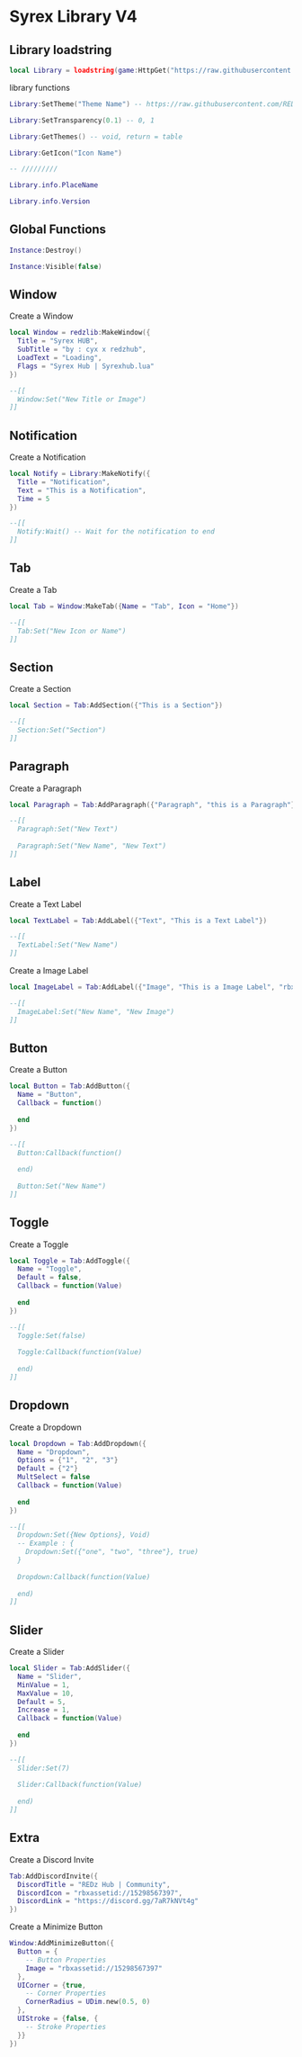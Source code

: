 # Syrex Library V4
## Library loadstring
```lua
local Library = loadstring(game:HttpGet("https://raw.githubusercontent.com/REDzHUB/RedzLibV4/main/Source.lua"))()
```

library functions
```lua
Library:SetTheme("Theme Name") -- https://raw.githubusercontent.com/REDzHUB/RedzLibV4/main/Themes.lua

Library:SetTransparency(0.1) -- 0, 1

Library:GetThemes() -- void, return = table

Library:GetIcon("Icon Name")

-- ///////// 

Library.info.PlaceName

Library.info.Version
```

## Global Functions
```lua
Instance:Destroy()

Instance:Visible(false)
```

## Window
Create a Window
```lua
local Window = redzlib:MakeWindow({
  Title = "Syrex HUB",
  SubTitle = "by : cyx x redzhub",
  LoadText = "Loading",
  Flags = "Syrex Hub | Syrexhub.lua"
})

--[[
  Window:Set("New Title or Image")
]]
```

## Notification
Create a Notification
```lua
local Notify = Library:MakeNotify({
  Title = "Notification",
  Text = "This is a Notification",
  Time = 5
})

--[[
  Notify:Wait() -- Wait for the notification to end
]]
```

## Tab
Create a Tab
```lua
local Tab = Window:MakeTab({Name = "Tab", Icon = "Home"})

--[[
  Tab:Set("New Icon or Name")
]]
```

## Section
Create a Section
```lua
local Section = Tab:AddSection({"This is a Section"})

--[[
  Section:Set("Section")
]]
```

## Paragraph
Create a Paragraph
```lua
local Paragraph = Tab:AddParagraph({"Paragraph", "this is a Paragraph"})

--[[
  Paragraph:Set("New Text")
  
  Paragraph:Set("New Name", "New Text")
]]
```

## Label
Create a Text Label
```lua
local TextLabel = Tab:AddLabel({"Text", "This is a Text Label"})

--[[
  TextLabel:Set("New Name")
]]
```

Create a Image Label
```lua
local ImageLabel = Tab:AddLabel({"Image", "This is a Image Label", "rbxassetid://"})

--[[
  ImageLabel:Set("New Name", "New Image")
]]
```

## Button
Create a Button
```lua
local Button = Tab:AddButton({
  Name = "Button",
  Callback = function()
    
  end
})

--[[
  Button:Callback(function()
    
  end)
  
  Button:Set("New Name")
]]
```

## Toggle
Create a Toggle
```lua
local Toggle = Tab:AddToggle({
  Name = "Toggle",
  Default = false,
  Callback = function(Value)
    
  end
})

--[[
  Toggle:Set(false)
  
  Toggle:Callback(function(Value)
  
  end)
]]
```

## Dropdown
Create a Dropdown
```lua
local Dropdown = Tab:AddDropdown({
  Name = "Dropdown",
  Options = {"1", "2", "3"}
  Default = {"2"}
  MultSelect = false
  Callback = function(Value)
    
  end
})

--[[
  Dropdown:Set({New Options}, Void)
  -- Example : {
    Dropdown:Set({"one", "two", "three"}, true)
  }
  
  Dropdown:Callback(function(Value)
    
  end)
]]
```

## Slider
Create a Slider
```lua
local Slider = Tab:AddSlider({
  Name = "Slider",
  MinValue = 1,
  MaxValue = 10,
  Default = 5,
  Increase = 1,
  Callback = function(Value)
    
  end
})

--[[
  Slider:Set(7)
  
  Slider:Callback(function(Value)
    
  end)
]]
```

## Extra
Create a Discord Invite
```lua
Tab:AddDiscordInvite({
  DiscordTitle = "REDz Hub | Community",
  DiscordIcon = "rbxassetid://15298567397",
  DiscordLink = "https://discord.gg/7aR7kNVt4g"
})
```

Create a Minimize Button
```lua
Window:AddMinimizeButton({
  Button = {
    -- Button Properties
    Image = "rbxassetid://15298567397"
  },
  UICorner = {true,
    -- Corner Properties
    CornerRadius = UDim.new(0.5, 0)
  },
  UIStroke = {false, {
    -- Stroke Properties
  }}
})
```
